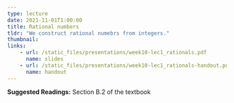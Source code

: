 ```yaml
---
type: lecture
date: 2021-11-01T1:00:00
title: Rational numbers
tldr: "We construct rational numebrs from integers."
thumbnail: 
links: 
    - url: /static_files/presentations/week10-lec1_rationals.pdf
      name: slides
    - url: /static_files/presentations/week10-lec1_rationals-handout.pdf
      name: handout
---
```

**Suggested Readings:**
Section B.2 of the textbook
